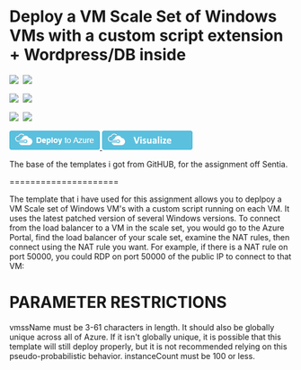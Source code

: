 # Deploy a VM Scale Set of Windows VMs with a custom script extension + Wordpress/DB inside

<IMG SRC="https://azurequickstartsservice.blob.core.windows.net/badges/201-vmss-custom-script-windows/PublicLastTestDate.svg" />&nbsp;
<IMG SRC="https://azurequickstartsservice.blob.core.windows.net/badges/201-vmss-custom-script-windows/PublicDeployment.svg" />&nbsp;

<IMG SRC="https://azurequickstartsservice.blob.core.windows.net/badges/201-vmss-custom-script-windows/FairfaxLastTestDate.svg" />&nbsp;
<IMG SRC="https://azurequickstartsservice.blob.core.windows.net/badges/201-vmss-custom-script-windows/FairfaxDeployment.svg" />&nbsp;

<IMG SRC="https://azurequickstartsservice.blob.core.windows.net/badges/201-vmss-custom-script-windows/BestPracticeResult.svg" />&nbsp;
<IMG SRC="https://azurequickstartsservice.blob.core.windows.net/badges/201-vmss-custom-script-windows/CredScanResult.svg" />&nbsp;

<a href="https://portal.azure.com/#create/Microsoft.Template/uri/https%3A%2F%2Fraw.githubusercontent.com%2FAzure%2Fazure-quickstart-templates%2Fmaster%2F201-vmss-custom-script-windows%2Fazuredeploy.json" target="_blank">
    <img src="https://raw.githubusercontent.com/Azure/azure-quickstart-templates/master/1-CONTRIBUTION-GUIDE/images/deploytoazure.png"/>
</a>
<a href="http://armviz.io/#/?load=https%3A%2F%2Fraw.githubusercontent.com%2FAzure%2Fazure-quickstart-templates%2Fmaster%2F201-vmss-custom-script-windows%2Fazuredeploy.json" target="_blank">
    <img src="https://raw.githubusercontent.com/Azure/azure-quickstart-templates/master/1-CONTRIBUTION-GUIDE/images/visualizebutton.png"/>
</a>

The base of the templates i got from GitHUB, for the assignment off Sentia. 

=====================

The template that i have used for this assignment allows you to deplpoy a VM Scale set of Windows VM's with a custom script running on each VM. It uses the latest patched version of several Windows versions. To connect from the load balancer to a VM in the scale set, you would go to the Azure Portal, find the load balancer of your scale set, examine the NAT rules, then connect using the NAT rule you want. For example, if there is a NAT rule on port 50000, you could RDP on port 50000 of the public IP to connect to that VM:

PARAMETER RESTRICTIONS
======================

vmssName must be 3-61 characters in length. It should also be globally unique across all of Azure. If it isn't globally unique, it is possible that this template will still deploy properly, but it is not recommended relying on this pseudo-probabilistic behavior.
instanceCount must be 100 or less.

